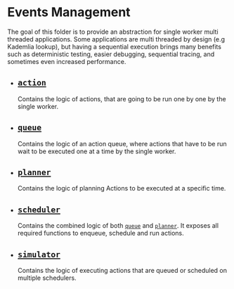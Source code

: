 # Events Management

The goal of this folder is to provide an abstraction for single worker multi threaded applications. Some applications are multi threaded by design (e.g Kademlia lookup), but having a sequential execution brings many benefits such as deterministic testing, easier debugging, sequential tracing, and sometimes even increased performance. 

- ## [`action`](./action/)
    Contains the logic of actions, that are going to be run one by one by the single worker.
- ## [`queue`](./queue/)
    Contains the logic of an action queue, where actions that have to be run wait to be executed one at a time by the single worker.
- ## [`planner`](./planner/)
    Contains the logic of planning Actions to be executed at a specific time.
- ## [`scheduler`](./scheduler/)
    Contains the combined logic of both [`queue`](./queue/) and [`planner`](./planner/). It exposes all required functions to enqueue, schedule and run actions.
- ## [`simulator`](./simulator/)
    Contains the logic of executing actions that are queued or scheduled on multiple schedulers.